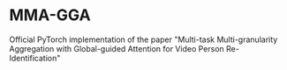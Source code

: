 # MMA-GGA
Official PyTorch implementation of the paper "Multi-task Multi-granularity Aggregation with Global-guided Attention for Video Person Re-Identification"
